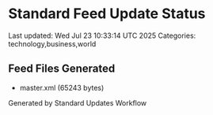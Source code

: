 # Standard Feed Update Status
Last updated: Wed Jul 23 10:33:14 UTC 2025
Categories: technology,business,world

## Feed Files Generated
- master.xml (65243 bytes)

Generated by Standard Updates Workflow
